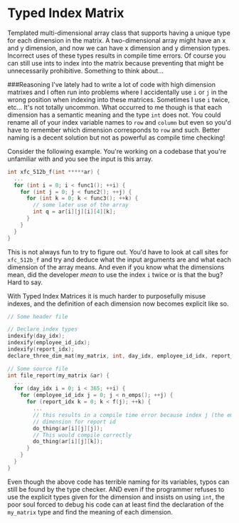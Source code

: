# Typed Index Matrix

Templated multi-dimensional array class that supports having a unique type for each
dimension in the matrix. A two-dimensional array might have an x and y dimension,
and now we can have x dimension and y dimension types. Incorrect uses of these types
results in compile time errors. Of course you can still use ints to index into the
matrix because preventing that might be unnecessarily prohibitive. Something to think
about...

###Reasoning
I've lately had to write a lot of code with high dimension matrixes and I
often run into problems where I accidentally use `i` or `j` in the wrong position
when indexing into these matrices. Sometimes I use `i` twice, etc... It's not
totally uncommon. What occurred to me though is that each dimension has a semantic
meaning and the type `int` does not. You could rename all of your index variable
names to `row` and `column` but even so you'd have to remember which dimension
corresponds to `row` and such. Better naming is a decent solution but not as
powerful as compile time checking!

Consider the following example. You're working on a codebase that you're unfamiliar
with and you see the input is this array.
```c++
int xfc_512b_f(int *****ar) {
  ...
  for (int i = 0; i < func1(); ++i) {
    for (int j = 0; j < func2(); ++j) {
      for (int k = 0; k < func3(); ++k) {
        // some later use of the array
        int q = ar[i][j][i][4][k];        
      }
    }
  }
}
```

This is not always fun to try to figure out. You'd have to look at call sites for
`xfc_512b_f` and try and deduce what the input arguments are and what each dimension
of the array means. And even if you know what the dimensions mean, did the developer
_mean_ to use the index `i` twice or is that the bug? Hard to say.

With Typed Index Matrices it is much harder to purposefully misuse indexes, and the
definition of each dimension now becomes explicit like so.

```c++
// Some header file

// Declare index types
indexify(day_idx);
indexify(employee_id_idx);
indexify(report_idx);
declare_three_dim_mat(my_matrix, int, day_idx, employee_id_idx, report_idx);

// Some source file
int file_report(my_matrix &ar) {
  ... 
  for (day_idx i = 0; i < 365; ++i) {
    for (employee_id_idx j = 0; j < n_emps(); ++j) {
      for (report_idx k = 0; k < f(j); ++k) {
        ...
        // this results in a compile time error because index j (the employee's id) is used in the
        // dimension for report id
        do_thing(ar[i][j][j]);
        // This would compile correctly
        do_thing(ar[i][j][k]);
      }
    }
  }
}
```
Even though the above code has terrible naming for its variables, typos can still be found by the type checker.
AND even if the programmer refuses to use the explicit types given for the dimension and insists on using `int`, 
the poor soul forced to debug his code can at least find the declaration of the `my_matrix` type and find the 
meaning of each dimension.